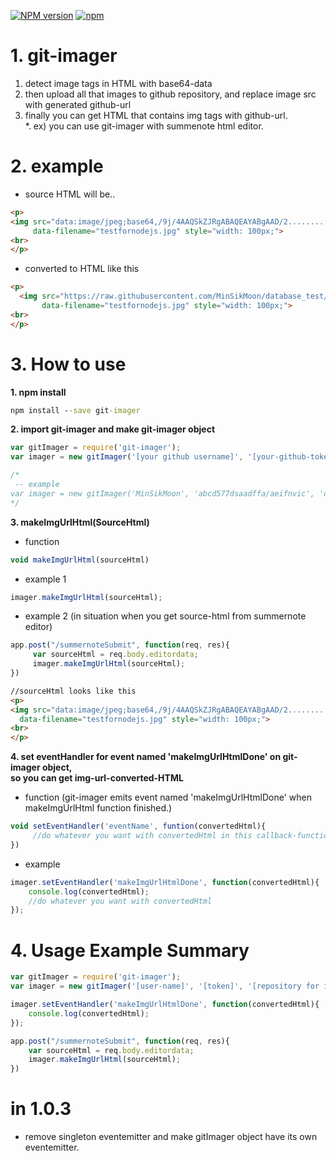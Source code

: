 [![NPM version](https://badge.fury.io/js/git-imager.svg)](http://badge.fury.io/js/git-imager) 
[![npm](https://img.shields.io/npm/dm/git-imager.svg)]()

# 1. git-imager 
1. detect image tags in HTML with base64-data 
2. then upload all that images to github repository, and replace image src with generated github-url
3. finally you can get HTML that contains img tags with github-url.  
*. ex) you can use git-imager with summenote html editor.
# 2. example 
- source HTML will be..
````HTML
<p>
<img src="data:image/jpeg;base64,/9j/4AAQSkZJRgABAQEAYABgAAD/2..........something long base64 data" 
     data-filename="testfornodejs.jpg" style="width: 100px;">
<br>
</p>
````
- converted to HTML like this 
````HTML
<p>
  <img src="https://raw.githubusercontent.com/MinSikMoon/database_test/master/15346903140862939134887091734.jpg" 
       data-filename="testfornodejs.jpg" style="width: 100px;">
<br>
</p>
````
# 3. How to use
__1. npm install__
````cmd
npm install --save git-imager
````

__2. import git-imager and make git-imager object__
````javascript
var gitImager = require('git-imager');
var imager = new gitImager('[your github username]', '[your-github-token]', '[repository where to save images]');
````
````javascript
/*
 -- example
var imager = new gitImager('MinSikMoon', 'abcd577dsaadffa/aeifnvic', 'database_test');
*/ 
````

__3. makeImgUrlHtml(SourceHtml)__
* function
````javascript
void makeImgUrlHtml(sourceHtml)
````
* example 1
````javascript
imager.makeImgUrlHtml(sourceHtml);
````

* example 2 (in situation when you get source-html from summernote editor)
````javascript
app.post("/summernoteSubmit", function(req, res){
     var sourceHtml = req.body.editordata;
     imager.makeImgUrlHtml(sourceHtml);
})     
````
````html
//sourceHtml looks like this
<p>
<img src="data:image/jpeg;base64,/9j/4AAQSkZJRgABAQEAYABgAAD/2..........something long base64 data" 
  data-filename="testfornodejs.jpg" style="width: 100px;">
<br>
</p>
````

__4. set eventHandler for event named 'makeImgUrlHtmlDone' on git-imager object,__</br>
   __so you can get img-url-converted-HTML__
* function 
(git-imager emits event named 'makeImgUrlHtmlDone' when makeImgUrlHtml function finished.)
````javascript
void setEventHandler('eventName', funtion(convertedHtml){
     //do whatever you want with convertedHtml in this callback-function.
})
````
* example
````javascript
imager.setEventHandler('makeImgUrlHtmlDone', function(convertedHtml){
    console.log(convertedHtml);
    //do whatever you want with convertedHtml
});
````

# 4. Usage Example Summary
````javascript
var gitImager = require('git-imager');
var imager = new gitImager('[user-name]', '[token]', '[repository for image]');

imager.setEventHandler('makeImgUrlHtmlDone', function(convertedHtml){
    console.log(convertedHtml);
});

app.post("/summernoteSubmit", function(req, res){
    var sourceHtml = req.body.editordata;
    imager.makeImgUrlHtml(sourceHtml);
})
````

# in 1.0.3
* remove singleton eventemitter and make gitImager object have its own eventemitter.
